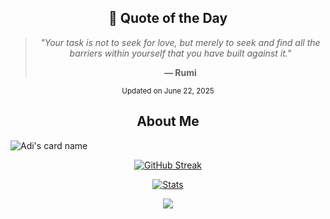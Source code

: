<!-- QUOTE:START -->
<div align="center">

## 📝 Quote of the Day

> *"Your task is not to seek for love, but merely to seek and find all the barriers within yourself that you have built against it."*
> 
> **— Rumi**

<sub>Updated on June 22, 2025</sub>

</div>
<!-- QUOTE:END -->

<div align=center>
  
## About Me

</div>

![Adi's card name](https://cardivo.vercel.app/api?name=YuuraHz&description=Hi%20There,%20My%20Name%20Is%20Adi.%20I'am%20a%20Newbie&image=https://github.com/yuurahz.png&backgroundColor=%23ecf0f1&pattern=leaf&colorPattern=%23eaeaea)

<p align="center">
  <a href="https://github.com/yuurahz">
    <img src="https://streak-stats.demolab.com?user=yuurahz&theme=dark&background=000000" alt="GitHub Streak">
  </a>
</p>


 <p align="center">
    <a href="https://github.com/yuurahz">
        <img src="https://github-readme-activity-graph.vercel.app/graph?username=yuurahz&theme=redical" alt="Stats">
    </a>
</p>


<p align="center"><a href="https://github.com/yuurahz"><img src="https://github-readme-stats.vercel.app/api/top-langs/?username=yuurahz&theme=radical&layout=compact"></a></p> 
